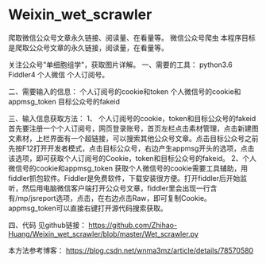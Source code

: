 # Weixin_wet_scrawler
爬取微信公众号文章永久链接、阅读量、在看量等。
微信公众号爬虫
本程序目标是爬取公众号文章的永久链接，阅读量，在看量等。

关注公众号"单细胞组学"，获取图片详解。
一、需要的工具：
python3.6
Fiddler4
个人微信
个人订阅号。

二、需要输入的信息：
个人订阅号的cookie和token
个人微信号的cookie和appmsg_token
目标公众号的fakeid

三、输入信息获取方法：
1、	个人订阅号的cookie，token和目标公众号的fakeid
首先要注册一个个人订阅号，网页登录账号，首页左栏点击素材管理，点击新建图文素材，上栏界面有一个超链接，可以搜索其他公众号文章。点击目标公众号之前先按F12打开开发者模式，点击目标公众号，右边产生appmsg开头的选项，点击该选项，即可获取个人订阅号的Cookie，token和目标公众号的fakeid。
2、个人微信号的cookie和appmsg_token
获取个人微信号的cookie需要工具辅助，用fiddler抓包软件。Fiddler是免费软件，下载安装很方便。打开fiddler后开始监听，然后用电脑微信客户端打开公众号文章，fiddler里会出现一行含有/mp/jsreport选项，点击，在右边点击Raw，即可复制Cookie。
appmsg_token可以直接右键打开源代码搜索获取。
   
四、代码
见github链接：
https://github.com/Zhihao-Huang/Weixin_wet_scrawler/blob/master/Wet_scrawler.py

本方法参考博客：
https://blog.csdn.net/wnma3mz/article/details/78570580


